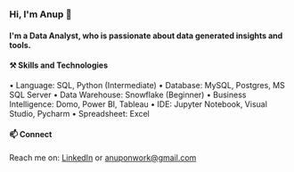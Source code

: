 
### Hi, I'm Anup 👋

#### I'm a Data Analyst, who is passionate about data generated insights and tools.

#### ⚒️ Skills and Technologies

• Language: SQL, Python (Intermediate)
• Database: MySQL, Postgres, MS SQL Server
• Data Warehouse: Snowflake (Beginner)
• Business Intelligence: Domo, Power BI, Tableau
• IDE: Jupyter Notebook, Visual Studio, Pycharm
• Spreadsheet: Excel

#### 📫 Connect 
Reach me on: <a href="https://www.linkedin.com/in/anup-meshram/">LinkedIn</a> or anuponwork@gmail.com
